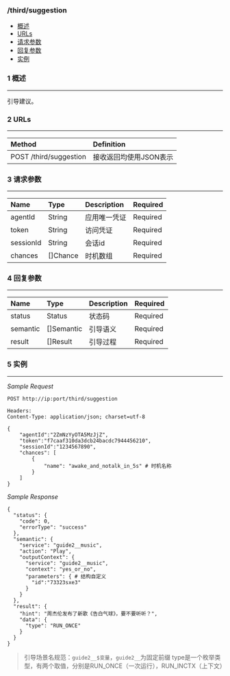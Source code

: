 ### /third/suggestion

* [概述](#1-概述)
* [URLs](#2-URLs)
* [请求参数](#3-请求参数)
* [回复参数](#4-回复参数)
* [实例](#5-实例)

### 1 概述

---

引导建议。

### 2 URLs

---

| Method | Definition |
| :--- | :--- |
| POST /third/suggestion | 接收返回均使用JSON表示 |


### 3 请求参数

---

| Name | Type | Description | Required |
| :--- | :--- | :--- | :--- |
| agentId | String | 应用唯一凭证 | Required |
| token | String | 访问凭证 | Required |
| sessionId | String | 会话id | Required |
| chances | []Chance | 时机数组 | Required |

### 4 回复参数

---

| Name | Type | Description | Required |
| :--- | :--- | :--- | :--- |
| status | Status | 状态码 | Required |
| semantic | []Semantic | 引导语义 | Required |
| result | []Result | 引导过程 | Required |

### 5 实例

---

_Sample Request_

```
POST http://ip:port/third/suggestion

Headers:
Content-Type: application/json; charset=utf-8

{
    "agentId":"2ZmNzYyOTA5MzJjZ",
    "token":"f7caaf310da3dcb24bacdc7944456210",
    "sessionId":"1234567890",
    "chances": [
        {
            "name": "awake_and_notalk_in_5s" # 时机名称
        }
    ]
}
```

_Sample Response_

```
{
  "status": {
    "code": 0,
    "errorType": "success"
  },
  "semantic": {
    "service": "guide2__music",
    "action": "Play",
    "outputContext": {
	  "service": "guide2__music",
	  "context": "yes_or_no",
	  "parameters": { # 结构自定义
		"id":"73323sxe3"
      }
	}
  },
  "result": {
    "hint": "周杰伦发布了新歌《告白气球》，要不要听听？",
    "data": {
      "type": "RUN_ONCE"
    }
  }
}
```

> 引导场景名规范：`guide2__$变量`，`guide2__`为固定前缀
> type是一个枚举类型，有两个取值，分别是RUN_ONCE（一次运行），RUN_INCTX（上下文）
